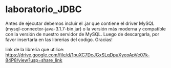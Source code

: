 # laboratorio_JDBC

Antes de ejecutar debemos incluir el .jar que contiene el driver MySQL (mysql-connector-java-3.1.7-bin.jar) o la versión más moderna y compatible con la versión de nuestro servidor de MySQL.
Luego de descargarla, por favor insertarla en las librerias del codigo.
Gracias!

link de la libreria que utilice:
https://drive.google.com/file/d/1puXC7DcJGxSLqDpuXyeoApVe07k-84P8/view?usp=share_link
